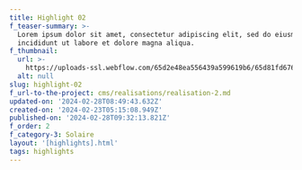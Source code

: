```yaml
---
title: Highlight 02
f_teaser-summary: >-
  Lorem ipsum dolor sit amet, consectetur adipiscing elit, sed do eiusmod tempor
  incididunt ut labore et dolore magna aliqua.
f_thumbnail:
  url: >-
    https://uploads-ssl.webflow.com/65d2e48ea556439a599619b6/65d81fd6769f772ded03a357_ayent.jpg
  alt: null
slug: highlight-02
f_url-to-the-project: cms/realisations/realisation-2.md
updated-on: '2024-02-28T08:49:43.632Z'
created-on: '2024-02-23T05:15:08.949Z'
published-on: '2024-02-28T09:32:13.821Z'
f_order: 2
f_category-3: Solaire
layout: '[highlights].html'
tags: highlights
---
```



